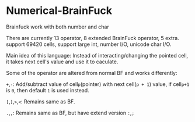 # Numerical-BrainFuck
Brainfuck work with both number and char

There are currently 13 operator, 8 extended BrainFuck operator, 5 extra.
support 69420 cells, support large int, number I/O, unicode char I/O.

Main idea of this language: Instead of interacting/changing the pointed cell, it takes next cell's value and use it to caculate.

Some of the operator are altered from normal BF and works differently:

`+`,`-`: Add/subtract value of cell`p`(pointer) with next cell(`p + 1`) value, if cell`p+1` is `0`, then default `1` is used instead.

`[`,`]`,`>`,`<`: Remains same as BF.

`.`,`,`: Remains same as BF, but have extend version `:`,`;`

